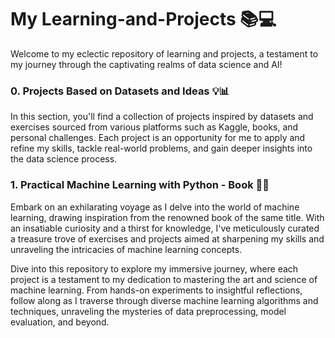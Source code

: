 # My Learning-and-Projects 📚💻
Welcome to my eclectic repository of learning and projects, a testament to my journey through the captivating realms of data science and AI!

### 0. Projects Based on Datasets and Ideas 💡📊
In this section, you'll find a collection of projects inspired by datasets and exercises sourced from various platforms such as Kaggle, books, and personal challenges. Each project is an opportunity for me to apply and refine my skills, tackle real-world problems, and gain deeper insights into the data science process.

### 1. Practical Machine Learning with Python - Book 🚀🔬
Embark on an exhilarating voyage as I delve into the world of machine learning, drawing inspiration from the renowned book of the same title. With an insatiable curiosity and a thirst for knowledge, I've meticulously curated a treasure trove of exercises and projects aimed at sharpening my skills and unraveling the intricacies of machine learning concepts.

Dive into this repository to explore my immersive journey, where each project is a testament to my dedication to mastering the art and science of machine learning. From hands-on experiments to insightful reflections, follow along as I traverse through diverse machine learning algorithms and techniques, unraveling the mysteries of data preprocessing, model evaluation, and beyond.

